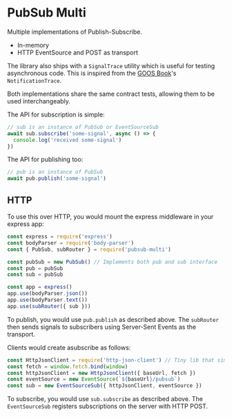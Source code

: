 # PubSub Multi

Multiple implementations of Publish-Subscribe.

* In-memory
* HTTP EventSource and POST as transport

The library also ships with a `SignalTrace` utility which is useful for testing asynchronous code. This is inspired from
the [GOOS Book](http://www.growing-object-oriented-software.com/)'s `NotificationTrace`.

Both implementations share the same contract tests, allowing them to be used interchangeably.

The API for subscription is simple:

```javascript
// sub is an instance of PubSub or EventSourceSub
await sub.subscribe('some-signal', async () => {
  console.log('received some-signal')
})
```

The API for publishing too:

```javascript
// pub is an instance of PubSub
await pub.publish('some-signal')
```

## HTTP

To use this over HTTP, you would mount the express middleware in your express app:

```javascript
const express = require('express')
const bodyParser = require('body-parser')
const { PubSub, subRouter } = require('pubsub-multi')

const pubSub = new PubSub() // Implements both pub and sub interface
const pub = pubSub
const sub = pubSub

const app = express()
app.use(bodyParser.json())
app.use(bodyParser.text())
app.use(subRouter({ sub }))
```

To publish, you would use `pub.publish` as described above. The `subRouter` then sends signals to subscribers
using Server-Sent Events as the transport.

Clients would create asubscribe as follows:

```javascript
const HttpJsonClient = require('http-json-client') // Tiny lib that simplifies HTTP
const fetch = window.fetch.bind(window)
const httpJsonClient = new HttpJsonClient({ baseUrl, fetch })
const eventSource = new EventSource(`${baseUrl}/pubsub`)
const sub = new EventSourceSub({ httpJsonClient, eventSource })
```

To subscribe, you would use `sub.subscribe` as described above. The `EventSourceSub` registers subscriptions on the server
with HTTP POST.
